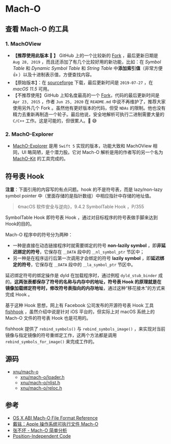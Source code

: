 # Mach-O

## 查看 Mach-O 的工具

### 1. MachOView

- **【推荐使用此版本 🌟 】** GitHub 上的一个比较新的 [Fork](https://github.com/fangshufeng/MachOView) ，最后更新日期是 `Aug 28, 2019` ，而且还添加了有几个比较好用的新功能，比如：在 *Symbol Table* 和 *Dynamic Symbol Table* 和 *String Table* 中**添加索引值**（非常方便 👍 ）以及十进制表示值，方便查找内容。
- 【原始版本】：在 [sourceforge](https://sourceforge.net/projects/machoview/) 下载，最后更新时间是 `2019-07-27` ，在 *macOS 11.5* 可用。
- 【不推荐使用】GitHub 上知名度最高的一个 [Fork](https://github.com/gdbinit/MachOView)，代码的最后更新时间是 `Apr 23, 2015` ，作者 `Jun 25, 2020` 在 `README.md` 中说不再维护了，推荐大家使用另外几个 Fork 。虽然他有更好版本的代码，但受 `NDAs` 的限制。他也没有精力去重新再制造一个轮子。最后他说，安全地解析可执行二进制需要大量的 `C/C++` 工作。这是可能的，但很累人。🧱 😅

### 2. MachO-Explorer

- [MachO-Explorer](https://github.com/DeVaukz/MachO-Explorer) 是用 `Swift 5` 实现的版本，功能大致和 MachOView 相同，UI 略简陋，是个潜力股。它对 Mach-O 解析是用的作者写的另一个名为 [MachO-Kit](https://github.com/DeVaukz/MachO-Kit) 的工具完成的。

## 符号表 Hook

**注意**：下面引用的内容写的有点问题。hook 的不是符号表，而是 lazy/non-lazy symbol pointer 中（里面存储的是指针数组）中相应指针中存储的地址值。

> 《macOS 软件安全与逆向》，9.4.2 SymbolTable Hook ，P/355

SymbolTable Hook 即符号表 Hook ，通过对目标程序的符号表做手脚来达到Hook的目的。

Mach-O 程序中的符号分为两种：

- 一种是直接在动态链接程序时就需要绑定的符号 **non-lazily symbol** ，即**非延迟绑定的符号**，它保存在 `＿DATA` 段中的 `＿nl_symbol_ptr` 节区中；
- 另一种是在程序运行后第一次调用才会绑定的符号 **lazily symbol** ，即**延迟绑定的符号**，它保存在 `＿DATA` 段中的 `＿la_symbol_ptr` 节区中。

延迟绑定符号的绑定操作是 dyld 在加载程序时，通过例程 `dyld_stub_binder` 成的。**这两张表都保存了符号的名称与内存中的地址，符号表 Hook 的原理就是在镜像加载绑定符号时，修改符号表指向的内存地址**，通过这种“移花接木”的方式来完成 Hook 。

基于这种 Hook 思想，网上有 Facebook 公司发布的开源符号表 Hook 工具 [fishhook](https://github.com/facebook/fishhook) ，虽然介绍中说是针对 iOS 平台的，但实际上对 macOS 系统上的 Mach-O 文件的符号表 Hook 也是可用的。

fishhook 提供了 `rebind_symbols()` 与 `rebind_symbols_image()` ，来实现对当前镜像与指定镜像的符号重绑定工作，这两个方法都是调用 `rebind_symbols_for_image()` 来完成工作的。

## 源码

- [xnu/mach-o](https://opensource.apple.com/source/xnu/xnu-7195.141.2/EXTERNAL_HEADERS/mach-o/)
  - [xnu/mach-o/loader.h](https://opensource.apple.com/source/xnu/xnu-7195.141.2/EXTERNAL_HEADERS/mach-o/loader.h.auto.html)
  - [xnu/mach-o/nlist.h](https://opensource.apple.com/source/xnu/xnu-7195.141.2/EXTERNAL_HEADERS/mach-o/nlist.h.auto.html)
  - [xnu/mach-o/reloc.h](https://opensource.apple.com/source/xnu/xnu-7195.141.2/EXTERNAL_HEADERS/mach-o/reloc.h.auto.html)

## 参考

- [OS X ABI Mach-O File Format Reference](https://github.com/Huang-Libo/osx-abi-macho-file-format-reference)
- [戴铭：Apple 操作系统可执行文件 Mach-O](https://ming1016.github.io/2020/03/29/apple-system-executable-file-macho/)
- [张不坏 - Mach-O 简单分析](https://zhangbuhuai.com/post/macho-structure.html)
- [Position-Independent Code](https://developer.apple.com/library/archive/documentation/DeveloperTools/Conceptual/MachOTopics/1-Articles/dynamic_code.html#//apple_ref/doc/uid/TP40002528)

